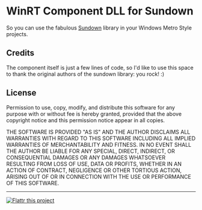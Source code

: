 WinRT Component DLL for Sundown
===============================

So you can use the fabulous [Sundown](https://github.com/tanoku/sundown/) library in your Windows Metro Style projects.

Credits
-------

The component itself is just a few lines of code, so I'd like to use this space to thank the original authors of the sundown library: you rock! :)

License
-------

Permission to use, copy, modify, and distribute this software for any
purpose with or without fee is hereby granted, provided that the above
copyright notice and this permission notice appear in all copies.

THE SOFTWARE IS PROVIDED "AS IS" AND THE AUTHOR DISCLAIMS ALL WARRANTIES
WITH REGARD TO THIS SOFTWARE INCLUDING ALL IMPLIED WARRANTIES OF
MERCHANTABILITY AND FITNESS. IN NO EVENT SHALL THE AUTHOR BE LIABLE FOR
ANY SPECIAL, DIRECT, INDIRECT, OR CONSEQUENTIAL DAMAGES OR ANY DAMAGES
WHATSOEVER RESULTING FROM LOSS OF USE, DATA OR PROFITS, WHETHER IN AN
ACTION OF CONTRACT, NEGLIGENCE OR OTHER TORTIOUS ACTION, ARISING OUT OF
OR IN CONNECTION WITH THE USE OR PERFORMANCE OF THIS SOFTWARE.

---
[![Flattr this project](http://api.flattr.com/button/flattr-badge-large.png)](https://flattr.com/submit/auto?user_id=ma_il&url=https://github.com/milgner/SundownWinRT&title=SundownWinRT&language=&tags=github&category=software)
